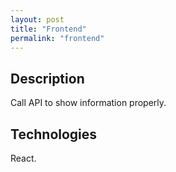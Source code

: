 ```yaml
---
layout: post
title: "Frontend"
permalink: "frontend"
---
```


## Description

Call API to show information properly.

## Technologies

React.
